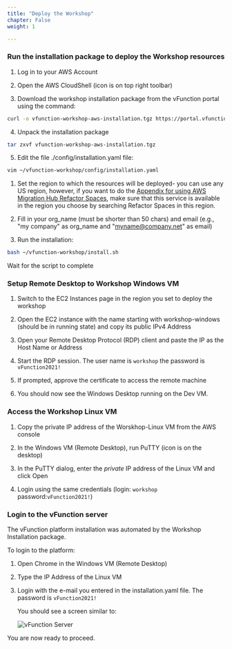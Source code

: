 ```yaml
---
title: "Deploy the Workshop"
chapter: False
weight: 1

---
```


### Run the installation package to deploy the Workshop resources

1. Log in to your AWS Account

2. Open the AWS CloudShell (icon is on top right toolbar)

3. Download the workshop installation package from the vFunction portal using the command:

```bash
curl -o vfunction-workshop-aws-installation.tgz https://portal.vfunction.com/file/cb568da43a06dd7f05bdd4c00fa75256/3cafd452-bcfa-4a03-b745-1d09bb2355df/vfunction-workshop-aws-installation.tgz
```

4. Unpack the installation package

```bash
tar zxvf vfunction-workshop-aws-installation.tgz
```

5. Edit the file ./config/installation.yaml file:

```bash
vim ~/vfunction-workshop/config/installation.yaml
```

   1. Set the region to which the resources will be deployed- you can use any US region, however, if you want to do the [Appendix for using AWS Migration Hub Refactor Spaces](/70_awsrefactorspaces/_index.aws.html), make sure that this service is available in the region you choose by searching Refactor Spaces in this region.
   
   2. Fill in your org_name (must be shorter than 50 chars) and email (e.g., "my company" as org_name and "myname@company.net" as email)


1. Run the installation:

```bash
bash ~/vfunction-workshop/install.sh
```

Wait for the script to complete

### Setup Remote Desktop to Workshop Windows VM

1. Switch to the EC2 Instances page in the region you set to deploy the workshop

2. Open the EC2 instance with the name starting with workshop-windows (should be in running state) and copy its public IPv4 Address

3. Open your Remote Desktop Protocol (RDP) client and paste the IP as the Host Name or Address

4. Start the RDP session. The user name is ```workshop``` the password is ```vFunction2021!```

5. If prompted, approve the certificate to access the remote machine

6. You should now see the Windows Desktop running on the Dev VM.

### Access the Workshop Linux VM

1. Copy the private IP address of the Worskhop-Linux VM from the AWS console

2. In the Windows VM (Remote Desktop), run PuTTY (icon is on the desktop)

3. In the PuTTY dialog, enter the *private* IP address of the Linux VM and click Open

4. Login using the same credentials (login: ```workshop``` password:```vFunction2021!```)

### Login to the vFunction server

The vFunction platform installation was automated by the Workshop Installation package.

To login to the platform:

1. Open Chrome in the Windows VM (Remote Desktop)

2. Type the IP Address of the Linux VM

3. Login with the e-mail you entered in the installation.yaml file. The password is ```vFunction2021!```
   
   You should see a screen similar to:

   ![vFunction Server](/images/vFunctionServer.png)

You are now ready to proceed.
